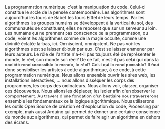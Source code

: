 La programmation numérique, c'est la manipulation du code.
Celui-ci constitue le socle de la pensée contemporaine.
Les algorithmes sont aujourd'hui les tours de Babel, les tours Eiffel de leurs temps.
Par les algorithmes les groupes humains se développent à la vertical du sol,
des communautés se constituent, elles ne reposent que sur un serveur au loin.
Les humains qui ne prennent pas conscience de la programmation, du code,
voient les algorithmes comme de la magie occulte, comme une divinité éclatée là-bas, ici.
Omniscient, omnipotent. Ne pas voir les algorithmes s'est se laisser éblouir par eux.
C'est se laisser emmener par leurs auteurs.
Le rôle de l'artiste n'a-t-il pas toujours été de représenter le monde, le réel, son monde son réel?
De ce fait, n'est-il pas celui qui dans la société rend accessible le monde, le réel?
Celui qui le rend pensable?
Il faut donc sensibiliser les artistes à cette algorithmique, à ce code, à cette programmation numérique.
Nous allons ensemble ouvrir les sites web, les installations interactives, ...
nous allons disséquer les corps des programmes, les corps des ordinateurs.
Nous allons voir, classer, organiser ces découvertes.
Nous allons les déplacer, les isoler afin d'en observer le comportement.
Au travers d'une fondation d'un bestiaire nous traverserons ensemble les fondamentaux de la logique algorithmique.
Nous utiliserons les outils Open Source de création et d'exploration du code, Processing par exemple, mais aussi Arduino
qui permet de donner une certaine conscience du monde aux algorithmes,
qui permet de faire agir un algorithme en dehors des écrans.
